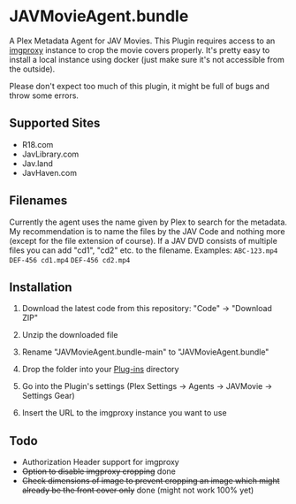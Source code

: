 # JAVMovieAgent.bundle
A Plex Metadata Agent for JAV Movies.
This Plugin requires access to an [imgproxy](https://github.com/imgproxy/imgproxy) instance to crop the movie covers properly. It's pretty easy to install a local instance using docker (just make sure it's not accessible from the outside).

Please don't expect too much of this plugin, it might be full of bugs and throw some errors.

## Supported Sites
- R18.com
- JavLibrary.com
- Jav.land
- JavHaven.com

## Filenames
Currently the agent uses the name given by Plex to search for the metadata. My recommendation is to name the files by the JAV Code and nothing more (except for the file extension of course).
If a JAV DVD consists of multiple files you can add "cd1", "cd2" etc. to the filename.
Examples:
`ABC-123.mp4`
`DEF-456 cd1.mp4`
`DEF-456 cd2.mp4`

## Installation
1. Download the latest code from this repository: "Code" -> "Download ZIP"
2. Unzip the downloaded file
3. Rename "JAVMovieAgent.bundle-main" to "JAVMovieAgent.bundle"
4. Drop the folder into your [Plug-ins](https://support.plex.tv/articles/201106098-how-do-i-find-the-plug-ins-folder/) directory

5. Go into the Plugin's settings (Plex Settings -> Agents -> JAVMovie -> Settings Gear)
6. Insert the URL to the imgproxy instance you want to use

## Todo
- Authorization Header support for imgproxy
- ~~Option to disable imgproxy cropping~~ done
- ~~Check dimensions of image to prevent cropping an image which might already be the front cover only~~ done (might not work 100% yet)